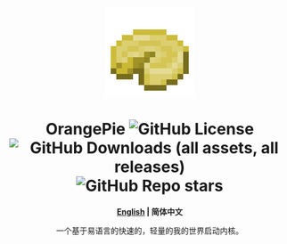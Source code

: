 <div align=center>

![Logo](./assets/logo.png)

# OrangePie ![GitHub License](https://img.shields.io/github/license/Hill23333/OrangePie) ![GitHub Downloads (all assets, all releases)](https://img.shields.io/github/downloads/Hill23333/OrangePie/total) ![GitHub Repo stars](https://img.shields.io/github/stars/Hill23333/OrangePie)

**[English](./README.md) | 简体中文**

一个基于易语言的快速的，轻量的我的世界启动内核。

</div>
